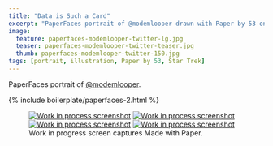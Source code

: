 ```yaml
---
title: "Data is Such a Card"
excerpt: "PaperFaces portrait of @modemlooper drawn with Paper by 53 on an iPad."
image: 
  feature: paperfaces-modemlooper-twitter-lg.jpg
  teaser: paperfaces-modemlooper-twitter-teaser.jpg
  thumb: paperfaces-modemlooper-twitter-150.jpg
tags: [portrait, illustration, Paper by 53, Star Trek]
---
```


PaperFaces portrait of [@modemlooper](http://twitter.com/modemlooper).

{% include boilerplate/paperfaces-2.html %}

<figure class="third">
  <a href="{{ site.url }}/images/paperfaces-modemlooper-process-1-lg.jpg"><img src="{{ site.url }}/images/paperfaces-modemlooper-process-1-600.jpg" alt="Work in process screenshot"></a>
  <a href="{{ site.url }}/images/paperfaces-modemlooper-process-2-lg.jpg"><img src="{{ site.url }}/images/paperfaces-modemlooper-process-2-600.jpg" alt="Work in process screenshot"></a>
  <a href="{{ site.url }}/images/paperfaces-modemlooper-process-3-lg.jpg"><img src="{{ site.url }}/images/paperfaces-modemlooper-process-3-600.jpg" alt="Work in process screenshot"></a>
  <a href="{{ site.url }}/images/paperfaces-modemlooper-process-4-lg.jpg"><img src="{{ site.url }}/images/paperfaces-modemlooper-process-4-600.jpg" alt="Work in process screenshot"></a>
  <figcaption>Work in progress screen captures Made with Paper.</figcaption>
</figure>
